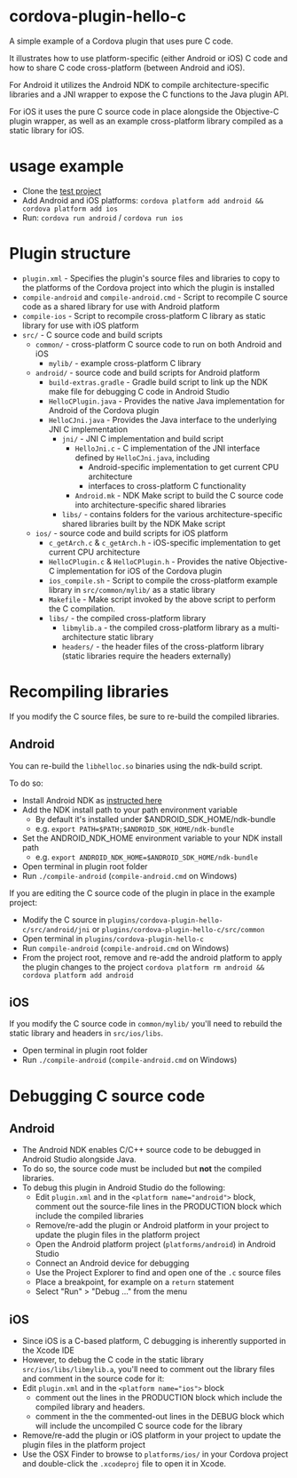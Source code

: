 cordova-plugin-hello-c
======================

A simple example of a Cordova plugin that uses pure C code.

It illustrates how to use platform-specific (either Android or iOS) C code and how to share C code cross-platform (between Android and iOS).

For Android it utilizes the Android NDK to compile architecture-specific libraries and a JNI wrapper to expose the C functions to the Java plugin API.

For iOS it uses the pure C source code in place alongside the Objective-C plugin wrapper, as well as an example cross-platform library compiled as a static library for iOS.

# usage example

- Clone the [test project](https://github.com/dpa99c/cordova-plugin-hello-c-test)
- Add Android and iOS platforms: `cordova platform add android && cordova platform add ios`
- Run: `cordova run android` / `cordova run ios`

# Plugin structure

- `plugin.xml` - Specifies the plugin's source files and libraries to copy to the platforms of the Cordova project into which the plugin is installed
- `compile-android` and `compile-android.cmd` - Script to recompile C source code as a shared library for use with Android platform
- `compile-ios` - Script to recompile cross-platform C library as static library for use with iOS platform
- `src/` - C source code and build scripts
    - `common/` - cross-platform C source code to run on both Android and iOS
        - `mylib/` - example cross-platform C library
    - `android/` - source code and build scripts for Android platform
        - `build-extras.gradle` - Gradle build script to link up the NDK make file for debugging C code in Android Studio
        - `HelloCPlugin.java` - Provides the native Java implementation for Android of the Cordova plugin
        - `HelloCJni.java` - Provides the Java interface to the underlying JNI C implementation
            - `jni/` - JNI C implementation and build script
                - `HelloJni.c` - C implementation of the JNI interface defined by `HelloCJni.java`, including 
                    - Android-specific implementation to get current CPU architecture
                    - interfaces to cross-platform C functionality
                - `Android.mk` - NDK Make script to build the C source code into architecture-specific shared libraries
            - `libs/` - contains folders for the various architecture-specific shared libraries built by the NDK Make script
    - `ios/` - source code and build scripts for iOS platform
        - `c_getArch.c` & `c_getArch.h` - iOS-specific implementation to get current CPU architecture
        - `HelloCPlugin.c` & `HelloCPlugin.h` - Provides the native Objective-C implementation for iOS of the Cordova plugin
        - `ios_compile.sh` - Script to compile the cross-platform example library in `src/common/mylib/` as a static library
        - `Makefile` - Make script invoked by the above script to perform the C compilation.
        - `libs/` - the compiled cross-platform library
            - `libmylib.a` - the compiled cross-platform library as a multi-architecture static library
            - `headers/` - the header files of the cross-platform library (static libraries require the headers externally) 
        

# Recompiling libraries
If you modify the C source files, be sure to re-build the compiled libraries.

## Android

You can re-build the `libhelloc.so` binaries using the ndk-build script.

To do so:

- Install Android NDK as [instructed here](https://developer.android.com/ndk/guides/index.html)
- Add the NDK install path to your path environment variable
    - By default it's installed under $ANDROID_SDK_HOME/ndk-bundle
    - e.g. `export PATH=$PATH;$ANDROID_SDK_HOME/ndk-bundle`
- Set the ANDROID_NDK_HOME environment variable to your NDK install path
    - e.g. `export ANDROID_NDK_HOME=$ANDROID_SDK_HOME/ndk-bundle`
- Open terminal in plugin root folder
- Run `./compile-android` (`compile-android.cmd` on Windows)

If you are editing the C source code of the plugin in place in the example project:

- Modify the C source in `plugins/cordova-plugin-hello-c/src/android/jni` or `plugins/cordova-plugin-hello-c/src/common`
- Open terminal in `plugins/cordova-plugin-hello-c`
- Run `compile-android` (`compile-android.cmd` on Windows)
- From the project root, remove and re-add the android platform to apply the plugin changes to the project
    `cordova platform rm android && cordova platform add android`
    
## iOS
If you modify the C source code in `common/mylib/` you'll need to rebuild the static library and headers in `src/ios/libs`.

- Open terminal in plugin root folder
- Run `./compile-android` (`compile-android.cmd` on Windows)


# Debugging C source code
 
## Android

- The Android NDK enables C/C++ source code to be debugged in Android Studio alongside Java.
- To do so, the source code must be included but **not** the compiled libraries.
- To debug this plugin in Android Studio do the following:
    - Edit `plugin.xml` and in the `<platform name="android">` block, comment out the source-file lines in the PRODUCTION block which include the compiled libraries
    - Remove/re-add the plugin or Android platform in your project to update the plugin files in the platform project
    - Open the Android platform project (`platforms/android`) in Android Studio
    - Connect an Android device for debugging
    - Use the Project Explorer to find and open one of the `.c` source files
    - Place a breakpoint, for example on a `return` statement
    - Select "Run" > "Debug ..." from the menu

## iOS

- Since iOS is a C-based platform, C debugging is inherently supported in the Xcode IDE
- However, to debug the C code in the static library `src/ios/libs/libmylib.a`, you'll need to comment out the library files and comment in the source code for it:
- Edit `plugin.xml` and in the `<platform name="ios">` block
    - comment out the lines in the PRODUCTION block which include the compiled library and headers.
    - comment in the the commented-out lines in the DEBUG block which will include the uncompiled C source code for the library
- Remove/re-add the plugin or iOS platform in your project to update the plugin files in the platform project
- Use the OSX Finder to browse to `platforms/ios/` in your Cordova project and double-click the `.xcodeproj` file to open it in Xcode.